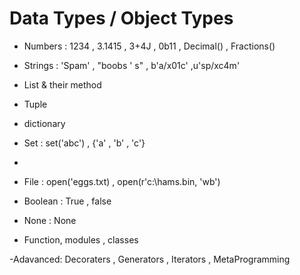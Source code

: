 # Data Types / Object Types

- Numbers : 1234 , 3.1415 , 3+4J , 0b11 , Decimal() , Fractions()
- Strings : 'Spam' , "boobs ' s" , b'a/x01c' ,u'sp/xc4m'
- List  & their method
- Tuple
- dictionary

- Set : set('abc') , {'a' , 'b' , 'c'}
- 
- File : open('eggs.txt) , open(r'c:\hams.bin, 'wb')
- Boolean : True , false
- None :  None
- Function, modules , classes

-Adavanced: Decoraters , Generators , Iterators , MetaProgramming
